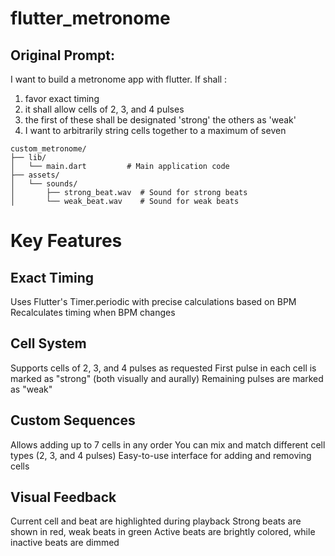 # flutter_metronome

## Original Prompt:
I want to build a metronome app with flutter. If shall :
1. favor exact timing
2. it shall allow cells of 2, 3, and 4 pulses
3. the first of these shall be designated 'strong' the others as 'weak'
4. I want to arbitrarily string cells together to a maximum of seven
```agsl
custom_metronome/
├── lib/
│   └── main.dart         # Main application code
├── assets/
│   └── sounds/
│       ├── strong_beat.wav  # Sound for strong beats
│       └── weak_beat.wav    # Sound for weak beats
```
# Key Features

## Exact Timing

Uses Flutter's Timer.periodic with precise calculations based on BPM
Recalculates timing when BPM changes


## Cell System

Supports cells of 2, 3, and 4 pulses as requested
First pulse in each cell is marked as "strong" (both visually and aurally)
Remaining pulses are marked as "weak"


## Custom Sequences

Allows adding up to 7 cells in any order
You can mix and match different cell types (2, 3, and 4 pulses)
Easy-to-use interface for adding and removing cells


## Visual Feedback

Current cell and beat are highlighted during playback
Strong beats are shown in red, weak beats in green
Active beats are brightly colored, while inactive beats are dimmed
